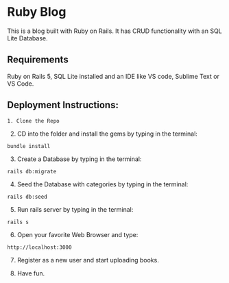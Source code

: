 # Ruby Blog
This is a blog built with Ruby on Rails. It has CRUD functionality with an SQL Lite Database.

## Requirements

Ruby on Rails 5, SQL Lite installed and an IDE like VS code, Sublime Text or VS Code. 




## Deployment Instructions:
```
1. Clone the Repo
```

2. CD into the folder and install the gems by typing in the terminal: 
```
bundle install
```
3. Create a Database by typing in the terminal: 
```
rails db:migrate
```
4. Seed the Database with categories by typing in the terminal: 
```
rails db:seed
```
5. Run rails server by typing in the terminal:  
```
rails s
```
6. Open your favorite Web Browser and type: 
```
http://localhost:3000
```
7. Register as a new user and start uploading books.

8. Have fun.
